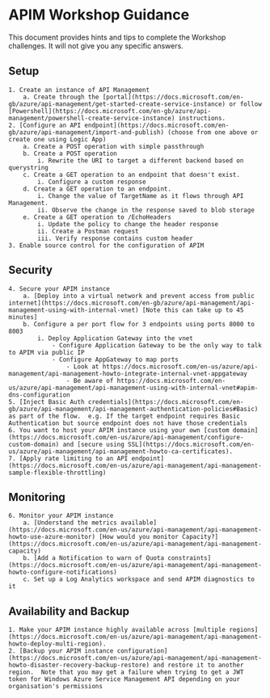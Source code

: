 # APIM Workshop Guidance

This document provides hints and tips to complete the Workshop challenges.  It will not give you any specific answers.

## Setup
	1. Create an instance of API Management
        a. Create through the [portal](https://docs.microsoft.com/en-gb/azure/api-management/get-started-create-service-instance) or follow [Powershell](https://docs.microsoft.com/en-gb/azure/api-management/powershell-create-service-instance) instructions.
	2. [Configure an API endpoint](https://docs.microsoft.com/en-gb/azure/api-management/import-and-publish) (choose from one above or create one using Logic App)
		a. Create a POST operation with simple passthrough
		b. Create a POST operation
			i. Rewrite the URI to target a different backend based on querystring
		c. Create a GET operation to an endpoint that doesn't exist.  
			i. Configure a custom response
		d. Create a GET operation to an endpoint. 
			i. Change the value of TargetName as it flows through API Management. 
			ii. Observe the change in the response saved to blob storage
		e. Create a GET operation to /EchoHeaders
			i. Update the policy to change the header response
			ii. Create a Postman request
			iii. Verify response contains custom header
	3. Enable source control for the configuration of APIM

## Security
	4. Secure your APIM instance
		a. [Deploy into a virtual network and prevent access from public internet](https://docs.microsoft.com/en-gb/azure/api-management/api-management-using-with-internal-vnet) [Note this can take up to 45 minutes]
		b. Configure a per port flow for 3 endpoints using ports 8000 to 8003
			i. Deploy Application Gateway into the vnet
   				- Configure Application Gateway to be the only way to talk to APIM via public IP
				- Configure AppGateway to map ports
    				- Look at https://docs.microsoft.com/en-us/azure/api-management/api-management-howto-integrate-internal-vnet-appgateway
    				- Be aware of https://docs.microsoft.com/en-us/azure/api-management/api-management-using-with-internal-vnet#apim-dns-configuration
	5. [Inject Basic Auth credentials](https://docs.microsoft.com/en-gb/azure/api-management/api-management-authentication-policies#Basic) as part of the flow.  e.g. If the target endpoint requires Basic Authentication but source endpoint does not have those credentials
	6. You want to host your APIM instance using your own [custom domain](https://docs.microsoft.com/en-us/azure/api-management/configure-custom-domain) and [secure using SSL](https://docs.microsoft.com/en-us/azure/api-management/api-management-howto-ca-certificates).
	7. [Apply rate limiting to an API endpoint](https://docs.microsoft.com/en-us/azure/api-management/api-management-sample-flexible-throttling)
			
## Monitoring
	6. Monitor your APIM instance
		a. [Understand the metrics available](https://docs.microsoft.com/en-us/azure/api-management/api-management-howto-use-azure-monitor) [How would you monitor Capacity?](https://docs.microsoft.com/en-us/azure/api-management/api-management-capacity)
		b. [Add a Notification to warn of Quota constraints](https://docs.microsoft.com/en-us/azure/api-management/api-management-howto-configure-notifications)
		c. Set up a Log Analytics workspace and send APIM diagnostics to it
	
## Availability and Backup
	1. Make your APIM instance highly available across [multiple regions](https://docs.microsoft.com/en-us/azure/api-management/api-management-howto-deploy-multi-region).
	2. [Backup your APIM instance configuration](https://docs.microsoft.com/en-us/azure/api-management/api-management-howto-disaster-recovery-backup-restore) and restore it to another region.  Note that you may get a failure when trying to get a JWT token for Windows Azure Service Management API depending on your organisation's permissions
    